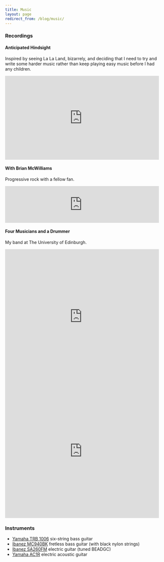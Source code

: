 ```yaml
---
title: Music
layout: page
redirect_from: /blog/music/
---
```

### Recordings

####  Anticipated Hindsight
Inspired by seeing La La Land, bizarrely, and deciding that I need to try and write some harder music rather than keep playing easy music before I had any children.

<iframe style="border: 0; width: 100%; height: 274px;" src="https://bandcamp.com/EmbeddedPlayer/album=3202273045/size=large/bgcol=ffffff/linkcol=333333/artwork=small/transparent=true/" seamless><a href="http://mikemcquaid.bandcamp.com/album/anticipated-hindsight">Anticipated Hindsight by Mike McQuaid</a></iframe>

#### With Brian McWilliams
Progressive rock with a fellow fan.

<iframe style="border: 0; width: 100%; height: 120px;" src="https://bandcamp.com/EmbeddedPlayer/track=177789470/size=large/bgcol=ffffff/linkcol=333333/tracklist=false/artwork=small/transparent=true/" seamless><a href="http://mikemcquaid.bandcamp.com/track/undying-love-transatlantic-cover">Undying Love (Transatlantic Cover) by Mike McQuaid and Brian McWilliams</a></iframe>

#### Four Musicians and a Drummer
My band at The University of Edinburgh.

<iframe style="border: 0; width: 100%; height: 439px;" src="https://bandcamp.com/EmbeddedPlayer/album=700483681/size=large/bgcol=ffffff/linkcol=333333/artwork=small/transparent=true/" seamless><a href="http://mikemcquaid.bandcamp.com/album/live-at-the-jazz-bar">Live at The Jazz Bar by Four Musicians and a Drummer</a></iframe>

<iframe style="border: 0; width: 100%; height: 439px;" src="https://bandcamp.com/EmbeddedPlayer/album=1127121674/size=large/bgcol=ffffff/linkcol=333333/artwork=small/transparent=true/" seamless><a href="http://mikemcquaid.bandcamp.com/album/live-at-the-lot">Live at The Lot by Four Musicians and a Drummer</a></iframe>

### Instruments
* [Yamaha TRB 1006](http://europe.yamaha.com/en/products/musical-instruments/guitars-basses/el-basses/trb/trb1006/) six-string bass guitar
* [Ibanez MC940BK](https://ibanez.fandom.com/wiki/File:1985_USA_catalog_p30-31.jpg) fretless bass guitar (with black nylon strings)
* [Ibanez SA260FM](http://ibanez.wikia.com/wiki/SA260FM) electric guitar (tuned BEADGC)
* [Yamaha AC1R](http://europe.yamaha.com/en/products/musical-instruments/guitars-basses/el-ac-guitars/a_series/ac1r/) electric acoustic guitar

